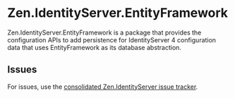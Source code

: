 # Zen.IdentityServer.EntityFramework

Zen.IdentityServer.EntityFramework is a package that provides the configuration APIs to add persistence for IdentityServer 4 configuration data that uses EntityFramework as its database abstraction.

## Issues

For issues, use the [consolidated Zen.IdentityServer issue tracker](https://github.com/IdentityServer/Zen.IdentityServer/issues).
